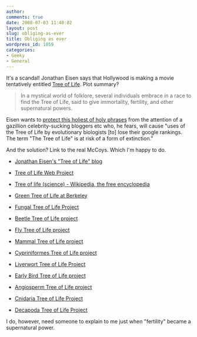 ```yaml
---
author:
comments: true
date: 2008-07-03 11:40:02
layout: post
slug: obliging-as-ever
title: Obliging as ever
wordpress_id: 1059
categories:
- Geeky
- General
---
```


It's a scandal! Jonathan Eisen says that Hollywood is making a movie tentatively entitled [Tree of Life](http://phylogenomics.blogspot.com/2008/06/tree-of-life-hitting-big-screen.html). Plot summary?

> 
  
> 
> In a mystical world of folklore, several individuals embrace in a race to find the Tree of Life, said to give immortality, fertility, and other supernatural powers.
> 
> 

Eisen wants to [protect this holiest of holy phrases](http://phylogenomics.blogspot.com/2008/06/calling-all-evolutionary-biologists.html) from the attention of a gazillion celebrity-sucking bloggers etc who, he fears, will cause "uses of the Tree of Life by evolutionary biologists [to] lose their google rankings. The term "The Tree of Life" is at risk of a form of extinction."

And the solution? Link to the real McCoys. Which I'm happy to do.

  
  * [Jonathan Eisen's "Tree of Life" blog](http://phylogenomics.blogspot.com/)

  
  * [Tree of Life Web Project](http://www.tolweb.org/)  


  
  * [Tree of life (science) - Wikipedia, the free encyclopedia  
](http://en.wikipedia.org/wiki/Tree_of_life_%28science%29)

  
  * [Green Tree of Life at Berkeley](http://ucjeps.berkeley.edu/TreeofLife/)  


  
  * [Fungal Tree of Life Project](http://aftol.org/)  


  
  * [Beetle Tree of Life project](http://insects.oeb.harvard.edu/ATOL/)  


  
  * [Fly Tree of Life project](http://www.inhs.uiuc.edu/research/FLYTREE/)  


  
  * [Mammal Tree of Life project](http://mammaltree.informatics.sunysb.edu/)  


  
  * [Cypriniformes Tree of Life project](http://bio.slu.edu/mayden/cypriniformes/home.html)  


  
  * [Liverwort Tree of Life Project](http://www.biology.duke.edu/bryology/LiToL/)  


  
  * [Early Bird Tree of Life project](http://www.fieldmuseum.org/research_collections/zoology/zoo_sites/early_bird/)

  
  * [Angiosperm Tree of Life project](http://www.flmnh.ufl.edu/angiospermATOL/)  


  
  * [Cnidaria Tree of Life Project](http://cnidarian.info/)  


  
  * [Decapoda Tree of Life Project](http://decapoda.nhm.org/)  

I do, however, need someone to explain to me just when "fertility" became a supernatural power.  

